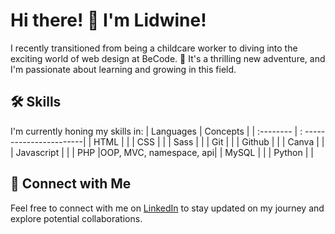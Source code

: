 # Hi there! 👋 I'm Lidwine!

I recently transitioned from being a childcare worker to diving into the exciting world of web design at BeCode. 🚀 It's a thrilling new adventure, and I'm passionate about learning and growing in this field.

## 🛠 Skills

I'm currently honing my skills in:
| Languages    | Concepts                 |
| :--------    | : -----------------------|
| HTML         |  |
| CSS          |  |
| Sass         |  |
| Git          |  |
| Github       |  |
| Canva        |  |
| Javascript   |  |
| PHP          |OOP, MVC, namespace, api|
| MySQL        |  |
| Python       |  |


## 🔗 Connect with Me 

Feel free to connect with me on [LinkedIn](https://www.linkedin.com/in/lidwine-careme/) to stay updated on my journey and explore potential collaborations.
